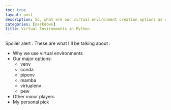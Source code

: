 ```yaml
---
toc: true
layout: post
description: So, what are our virtual environment creation options as of 2021?
categories: [markdown]
title: Virtual Environments in Python
---
```


Spoiler alert : These are what I'll be talking about : 

- Why we use virtual environments
- Our major options: 
    - venv
    - conda
    - pipenv
    - mamba
    - virtualenv
    - pew
- Other minor players
- My personal pick